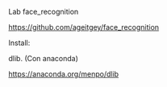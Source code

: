 Lab face_recognition

https://github.com/ageitgey/face_recognition


Install:

dlib. (Con anaconda)

https://anaconda.org/menpo/dlib
